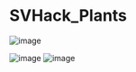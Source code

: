 # SVHack_Plants
![image](https://github.com/collaborativebioinformatics/SVHack_Plants/assets/30478823/4d15fed2-68ff-44cf-a498-987350f7a362)

![image](https://github.com/collaborativebioinformatics/SVHack_Plants/assets/30478823/f7e3d074-f78d-41ea-b147-d9b0bb3dd1a8)
![image](https://github.com/collaborativebioinformatics/SVHack_Plants/assets/30478823/a6bc5081-eb60-4b9c-9354-be54630aad45)
